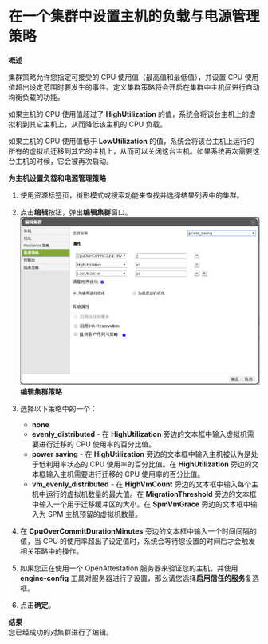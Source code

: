 # 在一个集群中设置主机的负载与电源管理策略

**概述**<br/>

集群策略允许您指定可接受的 CPU 使用值（最高值和最低值），并设置 CPU 使用值超出设定范围时要发生的事件。定义集群策略将会开启在集群中主机间进行自动均衡负载的功能。

如果主机的 CPU 使用值超过了 **HighUtilization** 的值，系统会将该台主机上的虚拟机到其它主机上，从而降低该主机的 CPU 负载。

如果主机的 CPU 使用值低于 **LowUtilization** 的值，系统会将该台主机上运行的所有的虚拟机迁移到其它的主机上，从而可以关闭这台主机。如果系统再次需要这台主机的时候，它会被再次启动。

**为主机设置负载和电源管理策略**

1. 使用资源标签页，树形模式或搜索功能来查找并选择结果列表中的集群。

2. 点击**编辑**按钮，弹出**编辑集群**窗口。
![setting load and power managerment](../../images/Setting_load_and_power_managerment.png)
**编辑集群策略**

3. 选择以下策略中的一个：
   * **none**
   * **evenly_distributed** - 在 **HighUtilization** 旁边的文本框中输入虚拟机需要进行迁移的 CPU 使用率的百分比值。
   * **power saving** - 在 **HighUtilization** 旁边的文本框中输入主机被认为是处于低利用率状态的 CPU 使用率的百分比值。在 **HighUtilization** 旁边的文本框输入主机需要进行迁移的 CPU 使用率的百分比值。
   * **vm_evenly_distributed** - 在 **HighVmCount** 旁边的文本框中输入每个主机中运行的虚拟机数量的最大值。在 **MigrationThreshold** 旁边的文本框中输入一个用于迁移缓冲区的大小。在 **SpmVmGrace** 旁边的文本框中输入为 SPM 主机预留的虚拟机数量。

4. 在 **CpuOverCommitDurationMinutes** 旁边的文本框中输入一个时间间隔的值，当 CPU 的使用率超出了设定值时，系统会等待您设置的时间后才会触发相关策略中的操作。

5. 如果您正在使用一个 OpenAttestation 服务器来验证您的主机，并使用 **engine-config** 工具对服务器进行了设置，那么请您选择**启用信任的服务**复选框。

6. 点击**确定**。

**结果**<br/>
您已经成功的对集群进行了编辑。
